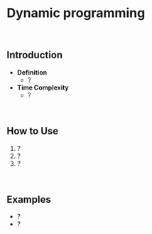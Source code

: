 # Dynamic programming

<br>

## Introduction
- **Definition**
  - ?
- **Time Complexity**
  - ?

<br>

## How to Use
1. ?
2. ?
3. ?

<br>

## Examples
- ?
- ?

